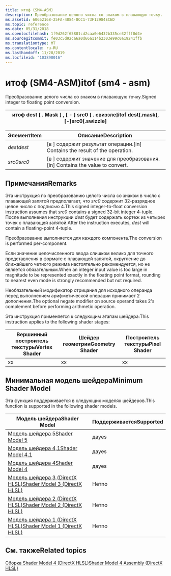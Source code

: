 ```yaml
---
title: итоф (SM4-ASM)
description: Преобразование целого числа со знаком в плавающую точку.
ms.assetid: 60652168-25FA-4084-8CC1-73F12984ECED
ms.topic: reference
ms.date: 05/31/2018
ms.openlocfilehash: 1f9d262f65801cd2caa0e6432b335ce32fff0d4e
ms.sourcegitcommit: fe03c5d92ca6a0d66a114b2303e99c0a19241ffb
ms.translationtype: MT
ms.contentlocale: ru-RU
ms.lasthandoff: 11/20/2019
ms.locfileid: "103890016"
---
```

# <a name="itof-sm4---asm"></a><span data-ttu-id="57a95-103">итоф (SM4-ASM)</span><span class="sxs-lookup"><span data-stu-id="57a95-103">itof (sm4 - asm)</span></span>

<span data-ttu-id="57a95-104">Преобразование целого числа со знаком в плавающую точку.</span><span class="sxs-lookup"><span data-stu-id="57a95-104">Signed integer to floating point conversion.</span></span>



| <span data-ttu-id="57a95-105">итоф dest \[ . Mask \] , \[ - \] src0 \[ . свиззле\]</span><span class="sxs-lookup"><span data-stu-id="57a95-105">itof dest\[.mask\], \[-\]src0\[.swizzle\]</span></span> |
|-------------------------------------------|



 



| <span data-ttu-id="57a95-106">Элемент</span><span class="sxs-lookup"><span data-stu-id="57a95-106">Item</span></span>                                                            | <span data-ttu-id="57a95-107">Описание</span><span class="sxs-lookup"><span data-stu-id="57a95-107">Description</span></span>                                             |
|-----------------------------------------------------------------|---------------------------------------------------------|
| <span data-ttu-id="57a95-108"><span id="dest"></span><span id="DEST"></span>*dest*</span><span class="sxs-lookup"><span data-stu-id="57a95-108"><span id="dest"></span><span id="DEST"></span>*dest*</span></span><br/> | <span data-ttu-id="57a95-109">\[в \] содержит результат операции.</span><span class="sxs-lookup"><span data-stu-id="57a95-109">\[in\] Contains the result of the operation.</span></span><br/> |
| <span data-ttu-id="57a95-110"><span id="src0"></span><span id="SRC0"></span>*src0*</span><span class="sxs-lookup"><span data-stu-id="57a95-110"><span id="src0"></span><span id="SRC0"></span>*src0*</span></span><br/> | <span data-ttu-id="57a95-111">\[в \] содержит значение для преобразования.</span><span class="sxs-lookup"><span data-stu-id="57a95-111">\[in\] Contains the value to convert.</span></span><br/>        |



 

## <a name="remarks"></a><span data-ttu-id="57a95-112">Примечания</span><span class="sxs-lookup"><span data-stu-id="57a95-112">Remarks</span></span>

<span data-ttu-id="57a95-113">Эта инструкция по преобразованию целого числа со знаком в число с плавающей запятой предполагает, что *src0* содержит 32-разрядное целое число с подписью 4.</span><span class="sxs-lookup"><span data-stu-id="57a95-113">This signed integer-to-float conversion instruction assumes that *src0* contains a signed 32-bit integer 4-tuple.</span></span> <span data-ttu-id="57a95-114">После выполнения инструкции *dest* будет содержать кортеж из четырех точек с плавающей запятой.</span><span class="sxs-lookup"><span data-stu-id="57a95-114">After the instruction executes, *dest* will contain a floating-point 4-tuple.</span></span>

<span data-ttu-id="57a95-115">Преобразование выполняется для каждого компонента.</span><span class="sxs-lookup"><span data-stu-id="57a95-115">The conversion is performed per-component.</span></span>

<span data-ttu-id="57a95-116">Если значение целочисленного ввода слишком велико для точного представления в формате с плавающей запятой, округление до ближайшего четного режима настоятельно рекомендуется, но не является обязательным.</span><span class="sxs-lookup"><span data-stu-id="57a95-116">When an integer input value is too large in magnitude to be represented exactly in the floating point format, rounding to nearest even mode is strongly recommended but not required.</span></span>

<span data-ttu-id="57a95-117">Необязательный модификатор отрицания для исходного операнда перед выполнением арифметической операции принимает 2 дополнения.</span><span class="sxs-lookup"><span data-stu-id="57a95-117">The optional negate modifier on source operand takes 2's complement before performing arithmetic operation.</span></span>

<span data-ttu-id="57a95-118">Эта инструкция применяется к следующим этапам шейдера:</span><span class="sxs-lookup"><span data-stu-id="57a95-118">This instruction applies to the following shader stages:</span></span>



| <span data-ttu-id="57a95-119">Вершинный построитель текстуры</span><span class="sxs-lookup"><span data-stu-id="57a95-119">Vertex Shader</span></span> | <span data-ttu-id="57a95-120">Шейдер геометрии</span><span class="sxs-lookup"><span data-stu-id="57a95-120">Geometry Shader</span></span> | <span data-ttu-id="57a95-121">Построитель текстуры</span><span class="sxs-lookup"><span data-stu-id="57a95-121">Pixel Shader</span></span> |
|---------------|-----------------|--------------|
| <span data-ttu-id="57a95-122">x</span><span class="sxs-lookup"><span data-stu-id="57a95-122">x</span></span>             | <span data-ttu-id="57a95-123">x</span><span class="sxs-lookup"><span data-stu-id="57a95-123">x</span></span>               | <span data-ttu-id="57a95-124">x</span><span class="sxs-lookup"><span data-stu-id="57a95-124">x</span></span>            |



 

## <a name="minimum-shader-model"></a><span data-ttu-id="57a95-125">Минимальная модель шейдера</span><span class="sxs-lookup"><span data-stu-id="57a95-125">Minimum Shader Model</span></span>

<span data-ttu-id="57a95-126">Эта функция поддерживается в следующих моделях шейдеров.</span><span class="sxs-lookup"><span data-stu-id="57a95-126">This function is supported in the following shader models.</span></span>



| <span data-ttu-id="57a95-127">Модель шейдера</span><span class="sxs-lookup"><span data-stu-id="57a95-127">Shader Model</span></span>                                              | <span data-ttu-id="57a95-128">Поддерживается</span><span class="sxs-lookup"><span data-stu-id="57a95-128">Supported</span></span> |
|-----------------------------------------------------------|-----------|
| [<span data-ttu-id="57a95-129">Модель шейдера 5</span><span class="sxs-lookup"><span data-stu-id="57a95-129">Shader Model 5</span></span>](d3d11-graphics-reference-sm5.md)        | <span data-ttu-id="57a95-130">да</span><span class="sxs-lookup"><span data-stu-id="57a95-130">yes</span></span>       |
| [<span data-ttu-id="57a95-131">Модель шейдера 4,1</span><span class="sxs-lookup"><span data-stu-id="57a95-131">Shader Model 4.1</span></span>](dx-graphics-hlsl-sm4.md)              | <span data-ttu-id="57a95-132">да</span><span class="sxs-lookup"><span data-stu-id="57a95-132">yes</span></span>       |
| [<span data-ttu-id="57a95-133">Модель шейдера 4</span><span class="sxs-lookup"><span data-stu-id="57a95-133">Shader Model 4</span></span>](dx-graphics-hlsl-sm4.md)                | <span data-ttu-id="57a95-134">да</span><span class="sxs-lookup"><span data-stu-id="57a95-134">yes</span></span>       |
| [<span data-ttu-id="57a95-135">Модель шейдера 3 (DirectX HLSL)</span><span class="sxs-lookup"><span data-stu-id="57a95-135">Shader Model 3 (DirectX HLSL)</span></span>](dx-graphics-hlsl-sm3.md) | <span data-ttu-id="57a95-136">Нет</span><span class="sxs-lookup"><span data-stu-id="57a95-136">no</span></span>        |
| [<span data-ttu-id="57a95-137">Модель шейдера 2 (DirectX HLSL)</span><span class="sxs-lookup"><span data-stu-id="57a95-137">Shader Model 2 (DirectX HLSL)</span></span>](dx-graphics-hlsl-sm2.md) | <span data-ttu-id="57a95-138">Нет</span><span class="sxs-lookup"><span data-stu-id="57a95-138">no</span></span>        |
| [<span data-ttu-id="57a95-139">Модель шейдера 1 (DirectX HLSL)</span><span class="sxs-lookup"><span data-stu-id="57a95-139">Shader Model 1 (DirectX HLSL)</span></span>](dx-graphics-hlsl-sm1.md) | <span data-ttu-id="57a95-140">Нет</span><span class="sxs-lookup"><span data-stu-id="57a95-140">no</span></span>        |



 

## <a name="related-topics"></a><span data-ttu-id="57a95-141">См. также</span><span class="sxs-lookup"><span data-stu-id="57a95-141">Related topics</span></span>

<dl> <dt>

[<span data-ttu-id="57a95-142">Сборка Shader Model 4 (DirectX HLSL)</span><span class="sxs-lookup"><span data-stu-id="57a95-142">Shader Model 4 Assembly (DirectX HLSL)</span></span>](dx-graphics-hlsl-sm4-asm.md)
</dt> </dl>

 

 






